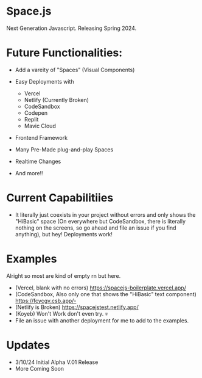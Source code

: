 # Space.js
Next Generation Javascript. Releasing Spring 2024.

# Future Functionalities:
- Add a vareity of "Spaces" (Visual Components)
- Easy Deployments with
   - Vercel
   - Netlify (Currently Broken)
   - CodeSandbox
   - Codepen
   - Replit
   - Mavic Cloud

- Frontend Framework
- Many Pre-Made plug-and-play Spaces
- Realtime Changes
- And more!!

# Current Capabilitiies
 - It literally just coexists in your project without errors and only shows the "HiBasic" space (On everywhere but CodeSandbox, there is literally nothing on the screens, so go ahead and file an issue if you find anything), but hey! Deployments work!

# Examples
 Alright so most are kind of empty rn but here.
- (Vercel, blank with no errors) https://spacejs-boilerplate.vercel.app/ 
- (CodeSandbox, Also only one that shows the "HiBasic" text component) https://fcycgv.csb.app/-
- (Netlify is Broken) https://spacejstest.netlify.app/
- (Koyeb) Won't Work don't even try. 💀
- File an issue with another deployment for me to add to the examples.

# Updates
- 3/10/24 Initial Alpha V.01 Release
- More Coming Soon
